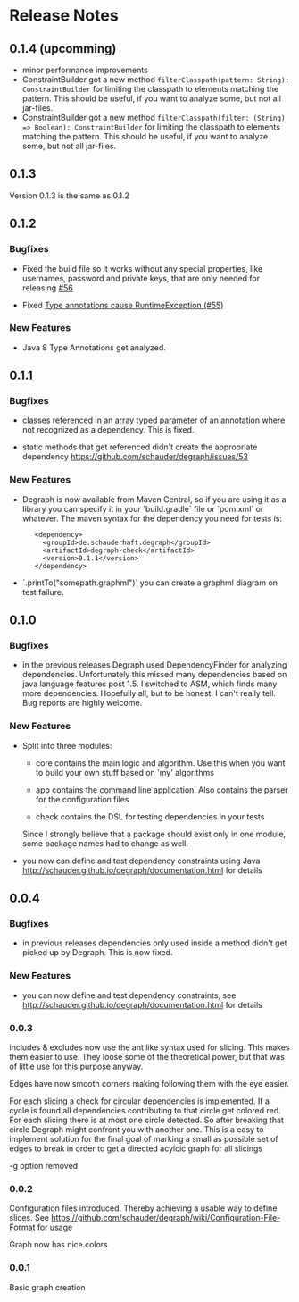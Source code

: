 # Release Notes

## 0.1.4 (upcomming)

- minor performance improvements
- ConstraintBuilder got a new method `filterClasspath(pattern: String): ConstraintBuilder`
    for limiting the classpath to elements matching the pattern.
    This should be useful, if you want to analyze some, but not all jar-files.
- ConstraintBuilder got a new method `filterClasspath(filter: (String) => Boolean): ConstraintBuilder`
    for limiting the classpath to elements matching the pattern.
    This should be useful, if you want to analyze some, but not all jar-files.


## 0.1.3

Version 0.1.3 is the same as 0.1.2

## 0.1.2

### Bugfixes

- Fixed the build file so it works without any special properties, like usernames, password and private keys,
that are only needed for releasing [#56](https://github.com/schauder/degraph/issues/56)

- Fixed [Type annotations cause RuntimeException (#55)](https://github.com/schauder/degraph/issues/55)

### New Features

- Java 8 Type Annotations get analyzed.

## 0.1.1

### Bugfixes
    
- classes referenced in an array typed parameter of an annotation where not recognized as a dependency. This is fixed. 

- static methods that get referenced didn't create the appropriate dependency https://github.com/schauder/degraph/issues/53

### New Features

- Degraph is now available from Maven Central, so if you are using it as a library you can specify it in your 
    ´build.gradle´ file or ´pom.xml´ or whatever. The maven syntax for the dependency you need for tests is:
     
         <dependency>
           <groupId>de.schauderhaft.degraph</groupId>
           <artifactId>degraph-check</artifactId>
           <version>0.1.1</version>
         </dependency>

- ´.printTo("somepath.graphml")´ you can create a graphml diagram on test failure.

## 0.1.0

### Bugfixes
    
- in the previous releases Degraph used DependencyFinder for analyzing dependencies. Unfortunately this missed many
dependencies based on java language features post 1.5. I switched to ASM, which finds many more dependencies.
Hopefully all, but to be honest: I can't really tell. Bug reports are highly welcome.

### New Features

- Split into three modules:

    - core contains the main logic and algorithm. Use this when you want to build your own stuff based on 'my' algorithms

    - app contains the command line application. Also contains the parser for the configuration files

    - check contains the DSL for testing dependencies in your tests

    Since I strongly believe that a package should exist only in one module, some package names had to change as well.


- you now can define and test dependency constraints using Java http://schauder.github.io/degraph/documentation.html for details

## 0.0.4 

### Bugfixes

- in previous releases dependencies only used inside a method didn't get picked up by Degraph. This is now fixed.

### New Features

- you can now define and test dependency constraints, see http://schauder.github.io/degraph/documentation.html for details

### 0.0.3

includes & excludes now use the ant like syntax used for slicing. This makes them easier to use. 
They loose some of the theoretical power, but that was of little use for this purpose anyway.

Edges have now smooth corners making following them with the eye easier.

For each slicing a check for circular dependencies is implemented. 
If a cycle is found all dependencies contributing to that circle get colored red. 
For each slicing there is at most one circle detected. 
So after breaking that circle Degraph might confront you with another one.
This is a easy to implement solution for the final goal of marking a small as
possible set of edges to break in order to get a directed acylcic graph for all slicings

-g option removed

### 0.0.2

Configuration files introduced. Thereby achieving a usable way to define slices. 
See https://github.com/schauder/degraph/wiki/Configuration-File-Format for usage

Graph now has nice colors

### 0.0.1

Basic graph creation
